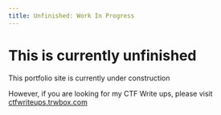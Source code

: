 ```yaml
---
title: Unfinished: Work In Progress
---
```


# This is currently unfinished

This portfolio site is currently under construction

However, if you are looking for my CTF Write ups, please visit [ctfwriteups.trwbox.com](https://ctfwriteups.trwbox.com)